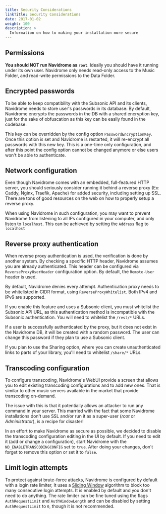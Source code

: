 ```yaml
---
title: Security Considerations
linkTitle: Security Considerations
date: 2017-01-02
weight: 100
description: >
  Information on how to making your installation more secure
---
```



## Permissions

**You should NOT run Navidrome as `root`**. Ideally you should have it running under its own user. Navidrome only
needs read-only access to the Music Folder, and read-write permissions to the Data Folder.

## Encrypted passwords
To be able to keep compatibility with the Subsonic API and its clients, Navidrome needs to store user's passwords in its database. By default, Navidrome
encrypts the passwords in the DB with a shared encryption key, just for the sake of obfuscation as this key can be easily found in the codebase.

This key can be overridden by the config option `PasswordEncryptionKey`. Once this option is set and Navidrome is restarted, it will re-encrypt all passwords with this new key. This is a one-time only configuration, and after this point the config option cannot be changed anymore or else users won't be able to authenticate.

## Network configuration

Even though Navidrome comes with an embedded, full-featured HTTP server, you should seriously consider running it
behind a reverse proxy (Ex: Caddy, Nginx, Traefik, Apache) for added security, including setting up SSL.
There are tons of good resources on the web on how to properly setup a reverse proxy.

When using Navidrome in such configuration, you may want to prevent Navidrome from listening to all IPs configured
in your computer, and only listen to `localhost`. This can be achieved by setting the `Address` flag to `localhost`

## Reverse proxy authentication

When reverse proxy authentication is used, the verification is done by another system. By checking a specific HTTP header,
Navidrome assumes you are already authenticated. This header can be configured via `ReverseProxyUserHeader` configuration
option. By default, the `Remote-User` header is used.

By default, Navidrome denies every attempt. Authentication proxy needs to be whitelisted in CIDR format, using 
`ReverseProxyWhitelist`. Both IPv4 and IPv6 are supported. 

If you enable this feature and uses a Subsonic client, you must whitelist the Subsonic API URL, as this authentication
method is incompatible with the Subsonic authentication. You will need to whitelist the `/rest/*` URLs.

If a user is successfully authenticated by the proxy, but it does not exist in the Navidrome DB, it will be created with 
a random password. The user can change this password if they plan to use a Subsonic client.

If you plan to use the Sharing option, where you can create unauthenticated links to parts of your library, you'll 
need to whitelist `/share/*` URLs. 

## Transcoding configuration

To configure transcoding, Navidrome's WebUI provide a screen that allows you to edit existing
transcoding configurations and to add new ones. That is similar to other music servers available
in the market that provide transcoding on-demand.

The issue with this is that it potentially allows an attacker to run any command in your server.
This married with the fact that some Navidrome installations don't use SSL and/or run it as a
super-user (_root_ or _Administrator_), is a recipe for disaster!

In an effort to make Navidrome as secure as possible, we decided to disable the transcoding
configuration editing in the UI by default. If you need to edit it (add or change a configuration),
start Navidrome with the `ND_ENABLETRANSCODINGCONFIG` set to `true`. After doing your changes,
don't forget to remove this option or set it to `false`.

## Limit login attempts

To protect against brute-force attacks, Navidrome is configured by default with a login rate limiter,
It uses a [Sliding Window](https://blog.cloudflare.com/counting-things-a-lot-of-different-things/#slidingwindowstotherescue)
algorithm to block too many consecutive login attempts. It is enabled by default and you don't need to do anything.
The rate limiter can be fine tuned using the flags `AuthRequestLimit` and `AuthWindowLength` and can be disabled by 
setting `AuthRequestLimit` to `0`, though it is not recommended.
